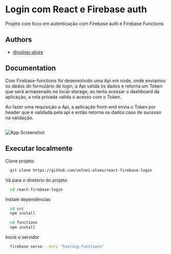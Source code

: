 
# Login com React e Firebase auth

Projeto com foco em autenticação com Firebase auth e Firebase Functions


## Authors

- [@volnei-alves](https://www.github.com/volnei-alves)

  
## Documentation

Com Firebase-functions foi desenvolvido uma Api em node, onde enviamos os dados do formulário de login, a Api valida os dados e retorna um Token que será armazenado no local-storage, ao tenta acessar o dashboard da aplicação, a rota privada valida o acesso com o Token.

Ao fazer uma requisição a Api, a aplicação front-end envia o Token por header que é validada pela api e então retorna os dados caso de sucesso na validação.

  
## 

![App Screenshot](https://firebasestorage.googleapis.com/v0/b/minhasimagens-7043c.appspot.com/o/loginReact.png?alt=media&token=789693b9-ef1d-4cfa-afc6-76aacf30c828)

  
## Executar localmente

Clone projeto

```bash
  git clone https://github.com/volnei-alves/react-firebase-login
```

Vá para o diretório do projeto

```bash
  cd react-firebase-login
```

Instale dependências

```bash
  cd src
  npm install

  cd functions
  npm install
```

Inicie o servidor

```bash
  firebase serve --only "hosting,functions"
```

  